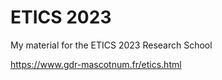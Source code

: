 # ETICS 2023
My material for the ETICS 2023 Research School

<https://www.gdr-mascotnum.fr/etics.html>
